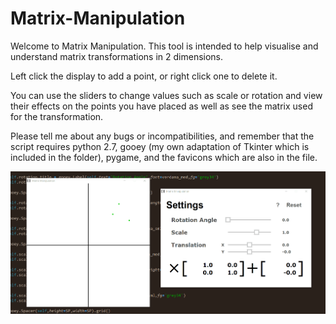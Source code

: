 # Matrix-Manipulation

Welcome to Matrix Manipulation. This tool is intended to help visualise and understand matrix transformations in 2 dimensions. 

Left click the display to add a point, or right click one to delete it.

You can use the sliders to change values such as scale or rotation and view their effects on the points you have placed as well as see the matrix used for the transformation.

Please tell me about any bugs or incompatibilities, and remember that the script requires python 2.7, gooey (my own adaptation of Tkinter which is included in the folder), pygame, and the favicons which are also in the file.


![example gif](https://github.com/OscarSaharoy/Matrix-Manipulation/blob/master/assets/Example.gif)
